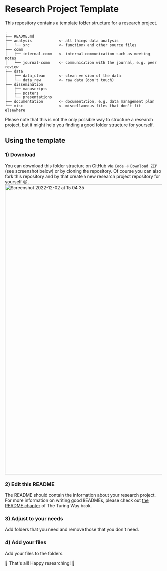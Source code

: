 # Research Project Template

This repository contains a template folder structure for a research project.

```
.
├── README.md
├── analysis            <- all things data analysis
│   └── src             <- functions and other source files
├── comm
│   ├── internal-comm   <- internal communication such as meeting notes
│   └── journal-comm    <- communication with the journal, e.g. peer review
├── data
│   ├── data_clean      <- clean version of the data
│   └── data_raw        <- raw data (don't touch)
├── dissemination
│   ├── manuscripts
│   ├── posters
│   └── presentations
├── documentation       <- documentation, e.g. data management plan
└── misc                <- miscellaneous files that don't fit elsewhere
```

Please note that this is not the only possible way to structure a research project, but it might help you finding a good folder structure for yourself.

## Using the template

### 1) Download

You can download this folder structure on GitHub via `Code` -> `Download ZIP` (see screenshot below) or by cloning the repository. Of course you can also fork this repository and by that create a new research project repository for yourself :wink:.
<img width="933" alt="Screenshot 2022-12-02 at 15 04 35" src="https://user-images.githubusercontent.com/14146757/205311114-badd0aca-b862-46f0-af34-52a389a89fd9.png">

### 2) Edit this README

The README should contain the information about your research project. For more information on writing good READMEs, please check out [the README chapter](https://the-turing-way.netlify.app/project-design/project-repo/project-repo-readme.html?highlight=readme) of The Turing Way book.

### 3) Adjust to your needs

Add folders that you need and remove those that you don't need.

### 4) Add your files

Add your files to the folders. 


:tada: That's all! Happy researching! :tada:
